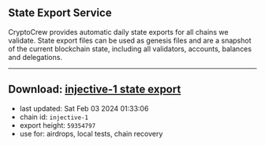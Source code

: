 ## State Export Service
CryptoCrew provides automatic daily state exports for all chains we validate. State export files can be used as genesis files and are a snapshot of the current blockchain state, including all validators, accounts, balances and delegations.

---
**Download: [injective-1 state export](https://dl.ccvalidators.com/SERVICE/injective/injective-1_export_59354797.json)**
---

- last updated: Sat Feb 03 2024 01:33:06
- chain id: `injective-1`
- export height: `59354797`
- use for: airdrops, local tests, chain recovery
